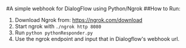 #A simple webhook for DialogFlow using Python/Ngrok
##How to Run:
1.  Download Ngrok from: https://ngrok.com/download
2.  Start ngrok with `./ngrok http 8080`
3.  Run `python pythonResponder.py` 
4.  Use the ngrok endpoint and input that in Dialogflow's webhook url.
